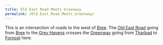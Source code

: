 ```yaml
---
title: Old East Road Meets Greenway
permalink: /Old_East_Road_Meets_Greenway/
---
```


This is an intersection of roads to the west of [Bree](Bree "wikilink").
The [Old East Road](Old_East_Road "wikilink") going from
[Bree](Bree "wikilink") to the [Grey Havens](Grey_Havens "wikilink")
crosses the [Greenway](Greenway "wikilink") going from
[Tharbad](Tharbad "wikilink") to [Fornost](Fornost "wikilink") here.